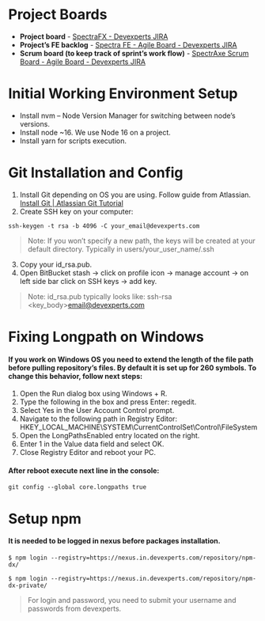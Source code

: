 # Project Boards
- **Project board** - [SpectraFX - Devexperts JIRA](https://jira.in.devexperts.com/secure/Dashboard.jspa?selectPageId=26205)
- **Project’s FE backlog** - [Spectra FE - Agile Board - Devexperts JIRA](https://jira.in.devexperts.com/secure/RapidBoard.jspa?rapidView=842&view=planning&issueLimit=100)
- **Scrum board (to keep track of sprint’s work flow)** - [SpectrAxe Scrum Board - Agile Board - Devexperts JIRA](https://jira.in.devexperts.com/secure/RapidBoard.jspa?rapidView=842&view=planning&issueLimit=100)

# Initial Working Environment Setup
- Install nvm – Node Version Manager for switching between node’s versions.
- Install node ~16. We use Node 16 on a project.
- Install yarn for scripts execution.

# Git Installation and Config
1. Install Git depending on OS you are using. Follow guide from Atlassian. [Install Git | Atlassian Git Tutorial](https://www.atlassian.com/git/tutorials/install-git)
2. Create SSH key on your computer:
```
ssh-keygen -t rsa -b 4096 -C your_email@devexperts.com
```
> Note: If you won’t specify a new path, the keys will be created at your default directory. Typically in users/your_user_name/.ssh

3. Copy your id_rsa.pub.
4. Open BitBucket stash -> click on profile icon -> manage account -> on left side bar click on SSH keys -> add key.
> Note: id_rsa.pub typically looks like: ssh-rsa <key_body>email@devexperts.com

# Fixing Longpath on Windows
#### If you work on Windows OS you need to extend the length of the file path before pulling repository’s files. By default it is set up for 260 symbols. To change this behavior, follow next steps:
1. Open the Run dialog box using Windows + R.
2. Type the following in the box and press Enter: regedit.
3. Select Yes in the User Account Control prompt.
4. Navigate to the following path in Registry Editor: HKEY_LOCAL_MACHINE\SYSTEM\CurrentControlSet\Control\FileSystem
5. Open the LongPathsEnabled entry located on the right.
6. Enter 1 in the Value data field and select OK.
7. Close Registry Editor and reboot your PC.

#### After reboot execute next line in the console:

```
git config --global core.longpaths true
```

# Setup npm
#### It is needed to be logged in nexus before packages installation.
```
$ npm login --registry=https://nexus.in.devexperts.com/repository/npm-dx/
```
```
$ npm login --registry=https://nexus.in.devexperts.com/repository/npm-dx-private/
```
> For login and password, you need to submit your username and passwords from devexperts.



